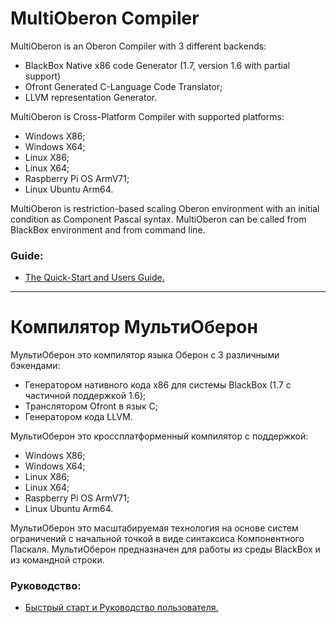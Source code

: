 ﻿# MultiOberon Compiler

MultiOberon is an Oberon Compiler with 3 different backends:
* BlackBox Native x86 code Generator (1.7, version 1.6 with partial support)
* Ofront Generated C-Language Code Translator;
* LLVM representation Generator.

MultiOberon is Cross-Platform Compiler with supported platforms:
* Windows X86;
* Windows X64;
* Linux X86;
* Linux X64;
* Raspberry Pi OS ArmV71;
* Linux Ubuntu Arm64.

MultiOberon is restriction-based scaling Oberon environment with an initial condition as Component Pascal syntax.
MultiOberon can be called from BlackBox environment and from command line.


### Guide:
* [The Quick-Start and Users Guide.](https://github.com/dvdagaev/Mob/blob/master/doc/MultiOberonCompilerUserGuide.pdf)

---

# Компилятор МультиОберон

МультиОберон это компилятор языка Оберон с 3 различными бэкендами:
* Генератором нативного кода x86 для системы BlackBox (1.7 с частичной поддержкой 1.6);
* Транслятором Ofront в язык C;
* Генератором кода LLVM.

МультиОберон это кроссплатформенный компилятор с поддержкой:
* Windows X86;
* Windows X64;
* Linux X86;
* Linux X64;
* Raspberry Pi OS ArmV71;
* Linux Ubuntu Arm64.

МультиОберон это масштабируемая технология на основе систем ограничений с начальной точкой в виде синтаксиса Компонентного Паскаля.
МультиОберон предназначен для работы из среды BlackBox и из командной строки.

### Руководство:
* [Быстрый старт и Руководство пользователя.](https://github.com/dvdagaev/Mob/blob/master/doc/MultiOberonCompilerUserGuide_ru.pdf)

